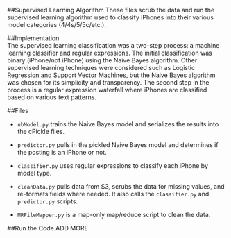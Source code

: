 ##Supervised Learning Algorithm
These files scrub the data and run the supervised learning algorithm used to classify iPhones into 
their various model categories (4/4s/5/5c/etc.).

##Implementation  
The supervised learning classification was a two-step process: a machine learning classifier and regular expressions. The initial classification was binary (iPhone/not iPhone) using the Naive Bayes algorithm. Other supervised learning techniques were considered such as Logistic Regression and Support Vector Machines, but the Naive Bayes algorithm was chosen for its simplicity and transparency. The second step in the process is a regular expression waterfall where iPhones are classified based on various text patterns.

##Files  
* ``nbModel.py`` trains the Naive Bayes model and serializes the results into the cPickle files.  

* ``predictor.py`` pulls in the pickled Naive Bayes model and determines if the posting is an iPhone or not.  

* ``classifier.py`` uses regular expressions to classify each iPhone by model type. 

* ``cleanData.py`` pulls data from S3, scrubs the data for missing values, and re-formats fields where needed. It also calls the ``classifier.py`` and ``predictor.py`` scripts.

* ``MRFileMapper.py`` is a map-only map/reduce script to clean the data.

##Run the Code
ADD MORE

